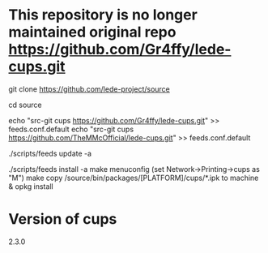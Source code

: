 # This repository is no longer maintained original repo https://github.com/Gr4ffy/lede-cups.git

git clone https://github.com/lede-project/source

cd source

echo "src-git cups https://github.com/Gr4ffy/lede-cups.git" >> feeds.conf.default
echo "src-git cups https://github.com/TheMMcOfficial/lede-cups.git" >> feeds.conf.default

./scripts/feeds update -a

./scripts/feeds install -a
make menuconfig (set Network->Printing->cups as "M")
make
copy /source/bin/packages/[PLATFORM]/cups/*.ipk to machine & opkg install 

# Version of cups
2.3.0
